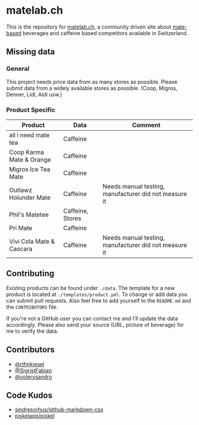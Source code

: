 # matelab.ch
This is the repository for [matelab.ch](https://matelab.ch), a community driven site about [mate-based](https://en.wikipedia.org/wiki/Mate_(drink)) beverages and caffeine based competitors available in Switzerland.

## Missing data
### General
This project needs price data from as many stores as possible. Please submit data from a widely available stores as possible. (Coop, Migros, Denner, Lidl, Aldi usw.)

### Product Specific
| Product                  | Data             | Comment                                                |
|--------------------------|------------------|--------------------------------------------------------|
| all i need mate tea      | Caffeine         |                                                        |
| Coop Karma Mate & Orange | Caffeine         |                                                        |
| Migros Ice Tea Mate      | Caffeine         |                                                        |
| Outlawz Holunder Mate    | Caffeine         | Needs manual testing, manufacturer  did not measure it |
| Phil's Matetee           | Caffeine, Stores |                                                        |
| Pri Mate                 | Caffeine         |                                                        |
| Vivi Cola Mate & Cascara | Caffeine         | Needs manual testing, manufacturer  did not measure it |

## Contributing
Existing products can be found under `./data`. The template for a new product is located at `./templates/product.yml`. To change or add data you can submit pull requests. Also feel free to add yourself to the `README.md` and the `CONTRIBUTORS` file. 

If you're not a GitHub user you can contact me and I'll update the data accordingly. Please also send your source (URL, picture of beverage) for me to verify the data.

## Contributors
+ [@rtfmkiesel](https://twitter.com/rtfmkiesel)
+ [@SigristFabian](https://twitter.com/SigristFabian)
+ [@volerysandro](https://twitter.com/volerysandro)

## Code Kudos
+ [sindresorhus/github-markdown-css](https://github.com/sindresorhus/github-markdown-css)
+ [piskelapp/piskel](https://github.com/piskelapp/piskel/)